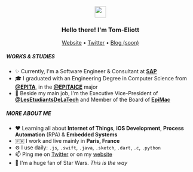 <h3 align="center"><img src="https://media.giphy.com/media/hvRJCLFzcasrR4ia7z/giphy.gif" width="30px"></h3>
<h3 align="center">Hello there! I'm Tom-Eliott</h3>
<p align="center">
  <a href="https://tomeliott.com">Website</a> •
  <a href="https://twitter.com/tomeliott">Twitter</a> •
  <a href="https://find3r.eu">Blog (soon)</a>
</p>

##### WORKS & STUDIES
- ✨ Currently, I'm a Software Engineer & Consultant at [**SAP**](https://www.sap.com)
- 🎓 I graduated with an Engineering Degree in Computer Science from [**@EPITA**](https://www.github.com/epita), in the [**@EPITAICE**](https://www.github.com/epitaice) major
- 🍏 Beside my main job, I'm the Executive Vice-President of [**@LesEtudiantsDeLaTech**](https://www.github.com/lesetudiantsdelatech) and Member of the Board of [**EpiMac**](http://www.epimac.org)

##### MORE ABOUT ME
- ♥️ Learning all about **Internet of Things**, **iOS Development**, **Process Automation** (RPA) & **Embedded Systems**
- 🇫🇷 I work and live mainly in **Paris, France**
- ⚙️ I use daily: `.js`, `.swift`, `.java`, `.sketch`, `.dart`, `.c`, `.python`
- 📫 Ping me on [Twitter](https://twitter.com/tomeliott) or on my [website](https://tomeliott.com)
- 🚀 I'm a huge fan of Star Wars. *This is the way*
